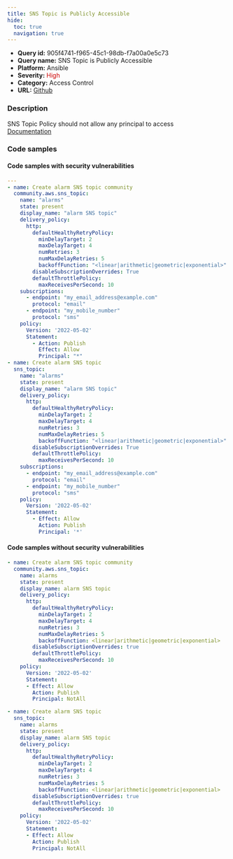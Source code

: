 ```yaml
---
title: SNS Topic is Publicly Accessible
hide:
  toc: true
  navigation: true
---
```


<style>
  .highlight .hll {
    background-color: #ff171742;
  }
  .md-content {
    max-width: 1100px;
    margin: 0 auto;
  }
</style>

-   **Query id:** 905f4741-f965-45c1-98db-f7a00a0e5c73
-   **Query name:** SNS Topic is Publicly Accessible
-   **Platform:** Ansible
-   **Severity:** <span style="color:#C00">High</span>
-   **Category:** Access Control
-   **URL:** [Github](https://github.com/Checkmarx/kics/tree/master/assets/queries/ansible/aws/sns_topic_is_publicly_accessible)

### Description
SNS Topic Policy should not allow any principal to access<br>
[Documentation](https://docs.ansible.com/ansible/latest/collections/community/aws/sns_topic_module.html)

### Code samples
#### Code samples with security vulnerabilities
```yaml title="Postitive test num. 1 - yaml file" hl_lines="50 23"
---
- name: Create alarm SNS topic community
  community.aws.sns_topic:
    name: "alarms"
    state: present
    display_name: "alarm SNS topic"
    delivery_policy:
      http:
        defaultHealthyRetryPolicy:
          minDelayTarget: 2
          maxDelayTarget: 4
          numRetries: 3
          numMaxDelayRetries: 5
          backoffFunction: "<linear|arithmetic|geometric|exponential>"
        disableSubscriptionOverrides: True
        defaultThrottlePolicy:
          maxReceivesPerSecond: 10
    subscriptions:
      - endpoint: "my_email_address@example.com"
        protocol: "email"
      - endpoint: "my_mobile_number"
        protocol: "sms"
    policy:
      Version: '2022-05-02'
      Statement:
        - Action: Publish
          Effect: Allow
          Principal: "*"
- name: Create alarm SNS topic
  sns_topic:
    name: "alarms"
    state: present
    display_name: "alarm SNS topic"
    delivery_policy:
      http:
        defaultHealthyRetryPolicy:
          minDelayTarget: 2
          maxDelayTarget: 4
          numRetries: 3
          numMaxDelayRetries: 5
          backoffFunction: "<linear|arithmetic|geometric|exponential>"
        disableSubscriptionOverrides: True
        defaultThrottlePolicy:
          maxReceivesPerSecond: 10
    subscriptions:
      - endpoint: "my_email_address@example.com"
        protocol: "email"
      - endpoint: "my_mobile_number"
        protocol: "sms"
    policy:
      Version: '2022-05-02'
      Statement:
        - Effect: Allow
          Action: Publish
          Principal: '*'

```


#### Code samples without security vulnerabilities
```yaml title="Negative test num. 1 - yaml file"
- name: Create alarm SNS topic community
  community.aws.sns_topic:
    name: alarms
    state: present
    display_name: alarm SNS topic
    delivery_policy:
      http:
        defaultHealthyRetryPolicy:
          minDelayTarget: 2
          maxDelayTarget: 4
          numRetries: 3
          numMaxDelayRetries: 5
          backoffFunction: <linear|arithmetic|geometric|exponential>
        disableSubscriptionOverrides: true
        defaultThrottlePolicy:
          maxReceivesPerSecond: 10
    policy:
      Version: '2022-05-02'
      Statement:
      - Effect: Allow
        Action: Publish
        Principal: NotAll

- name: Create alarm SNS topic
  sns_topic:
    name: alarms
    state: present
    display_name: alarm SNS topic
    delivery_policy:
      http:
        defaultHealthyRetryPolicy:
          minDelayTarget: 2
          maxDelayTarget: 4
          numRetries: 3
          numMaxDelayRetries: 5
          backoffFunction: <linear|arithmetic|geometric|exponential>
        disableSubscriptionOverrides: true
        defaultThrottlePolicy:
          maxReceivesPerSecond: 10
    policy:
      Version: '2022-05-02'
      Statement:
      - Effect: Allow
        Action: Publish
        Principal: NotAll

```
